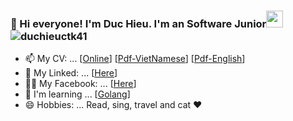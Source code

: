 ### :wave: Hi everyone! I'm Duc Hieu. I'm an Software Junior<img src="https://user-images.githubusercontent.com/5679180/79618120-0daffb80-80be-11ea-819e-d2b0fa904d07.gif" width="27px"> <img src="https://komarev.com/ghpvc/?username=duchieuctk41&label=Profile%20views&color=47cf73&style=flat" alt="duchieuctk41"/>

- 📫 My CV: ... [[Online](https://hieuisme.netlify.app/)] [[Pdf-VietNamese](../main/cv/CV-Vi.pdf/)] [[Pdf-English](../main/cv/CV-En.pdf/)]
- :link: My Linked: ... [[Here](https://www.linkedin.com/in/hieupencil/)]
- :ok_woman: My Facebook: ... [[Here](https://www.facebook.com/pencil.816)]
- 🌱 I'm learning ... [[Golang](https://golang.org/)]
- 😄 Hobbies: ... Read, sing, travel and cat ❤️
